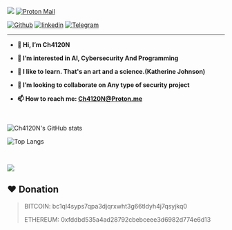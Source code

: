 <head>
  <meta name="google-site-verification" content="l4gzIHopgDDt57xRYeRvJZ5DYgg4lLb-qPciUxhNxkY" />
</head>

<!-- <style>
  .header{
    float: center;
}
.header ul li{
    display: inline-block;
    margin-left: 5px;
    font-size: small;
}
</style> -->



<img src="https://komarev.com/ghpvc/?username=Ch4120N&&style=for-the-badge&&abbreviated=true"/>   [![Proton Mail](https://img.shields.io/badge/Proton_mail-A581FF?style=for-the-badge&logo=protonmail&logoColor=white)](mailto:ch4120ni@proton.me)

[![Github](https://img.shields.io/badge/GitHub-000?style=for-the-badge&logo=github&logoColor=white)](https://www.github.com/Ch4120N)      [![linkedin](https://img.shields.io/badge/linkedin-0A66C2?style=for-the-badge&logo=linkedin&logoColor=white)](https://www.linkedin.com/in/amirhosseinghanami-ch4120n)      [![Telegram](https://img.shields.io/badge/Telegram-2B9BD2?style=for-the-badge&logo=telegram&logoColor=white)](https://t.me/Ch4120N)
<!-- <a href='https://www.linkedin.com/in/amirhosseinghanami-ch4120n' style='display : block'><img src='https://img.shields.io/badge/Linkedin-blue?style=for-the-badge&logo=linkedin'></a>
<a style='display : blocked'><img src='https://img.shields.io/badge/Github-24292E?style=for-the-badge&logo=github'></a> -->

  <!--<div class='header'>
    <br>
    <ul style='display: inline-block;margin-left: 5px;font-size: small;text-decoration: none;'>
      <li style='display: inline-block;margin-left: 5px;font-size: small;text-decoration: none;'><a href="https://github.com/Ch4120N" style='text-decoration: none;'><img src='https://img.shields.io/badge/Github-24292E?style=for-the-badge&logo=github'></a></li>
      <li style='display: inline-block;margin-left: 5px;font-size: small;text-decoration: none;'><a href="https://www.linkedin.com/in/amirhosseinghanami-ch4120n"><img src='https://img.shields.io/badge/Linkedin-blue?style=for-the-badge&logo=linkedin'></a></li>
      <li style='display: inline-block;margin-left: 5px;font-size: small;text-decoration: none;'><a href="mailto: ch4120ni@proton.me"><img src='https://img.shields.io/badge/Proton Mail-2d2d33?style=for-the-badge&logo=proton'></a></li>
      <br>
    </ul>
    <br>
  </div> -->


---

- **👋  Hi, I’m Ch4120N**  
  

- **👀  I’m interested in AI, Cybersecurity And Programming**  
  

- **🌱  I like to learn. That's an art and a science.(Katherine Johnson)**  
  

- **💞️  I’m looking to collaborate on Any type of security project**  
  

- **📫  How to reach me: Ch4120N@Proton.me**

<br>  

![Ch4120N's GitHub stats](https://github-readme-stats.vercel.app/api?username=Ch4120N&theme=github_dark&show_icons=true)  
  

![Top Langs](https://github-readme-stats.vercel.app/api/top-langs/?username=Ch4120N&hide_progress=true&theme=github_dark)  
  

<br/>  

<!-- <div align="center">  
<a href="https://www.python.org/" target="_blank"><img style="margin: 10px" src="https://profilinator.rishav.dev/skills-assets/python-original.svg" alt="Python" height="50" /></a>  
<a href="https://docs.microsoft.com/en-us/dotnet/csharp/" target="_blank"><img style="margin: 10px" src="https://profilinator.rishav.dev/skills-assets/csharp-original.svg" alt="C#" height="50" /></a>  
<a href="https://www.cprogramming.com/" target="_blank"><img style="margin: 10px" src="https://profilinator.rishav.dev/skills-assets/c-original.svg" alt="C" height="50" /></a>  
<a href="https://www.cplusplus.com/" target="_blank"><img style="margin: 10px" src="https://profilinator.rishav.dev/skills-assets/cplusplus-original.svg" alt="C++" height="50" /></a>  
<a href="https://www.ruby-lang.org/en/" target="_blank"><img style="margin: 10px" src="https://profilinator.rishav.dev/skills-assets/ruby-original-wordmark.svg" alt="Ruby" height="50" /></a>  
<a href="https://www.gnu.org/software/bash/" target="_blank"><img style="margin: 10px" src="https://profilinator.rishav.dev/skills-assets/gnu_bash-icon.svg" alt="Bash" height="50" /></a>  
<a href="https://nodejs.org/" target="_blank"><img style="margin: 10px" src="https://profilinator.rishav.dev/skills-assets/nodejs-original-wordmark.svg" alt="Node.js" height="50" /></a>  
<a href="https://go.dev/" target="_blank"><img style="margin: 10px" src="https://profilinator.rishav.dev/skills-assets/go-original.svg" alt="Go" height="50" /></a>  
<a href="https://en.wikipedia.org/wiki/HTML5" target="_blank"><img style="margin: 10px" src="https://profilinator.rishav.dev/skills-assets/html5-original-wordmark.svg" alt="HTML5" height="50" /></a>  
<a href="https://www.w3schools.com/css/" target="_blank"><img style="margin: 10px" src="https://profilinator.rishav.dev/skills-assets/css3-original-wordmark.svg" alt="CSS3" height="50" /></a>  
<a href="https://www.javascript.com/" target="_blank"><img style="margin: 10px" src="https://profilinator.rishav.dev/skills-assets/javascript-original.svg" alt="JavaScript" height="50" /></a>  
<a href="https://www.php.net/" target="_blank"><img style="margin: 10px" src="https://profilinator.rishav.dev/skills-assets/php-original.svg" alt="PHP" height="50" /></a>  
<a href="https://www.mysql.com/" target="_blank"><img style="margin: 10px" src="https://profilinator.rishav.dev/skills-assets/mysql-original-wordmark.svg" alt="MySQL" height="50" /></a>  
<a href="https://www.java.com/" target="_blank"><img style="margin: 10px" src="https://profilinator.rishav.dev/skills-assets/java-original-wordmark.svg" alt="Java" height="50" /></a>  
<a href="https://www.android.com/intl/en_in/" target="_blank"><img style="margin: 10px" src="https://profilinator.rishav.dev/skills-assets/android-original-wordmark.svg" alt="Android" height="50" /></a>  
<a href="https://www.djangoproject.com/" target="_blank"><img style="margin: 10px" src="https://profilinator.rishav.dev/skills-assets/django-original.svg" alt="Django" height="50" /></a>  
<a href="https://www.nginx.com/" target="_blank"><img style="margin: 10px" src="https://profilinator.rishav.dev/skills-assets/nginx-original.svg" alt="Nginx" height="50" /></a>  
<a href="https://github.com/" target="_blank"><img style="margin: 10px" src="https://profilinator.rishav.dev/skills-assets/git-scm-icon.svg" alt="Git" height="50" /></a>  
<a href="https://www.adobe.com/in/products/photoshop.html" target="_blank"><img style="margin: 10px" src="https://profilinator.rishav.dev/skills-assets/photoshop-plain.svg" alt="Photoshop" height="50" /></a>  
<a href="https://www.linux.org/" target="_blank"><img style="margin: 10px" src="https://profilinator.rishav.dev/skills-assets/linux-original.svg" alt="Linux" height="50" /></a>  
<a href="https://www.adobe.com/in/products/dreamweaver.html" target="_blank"><img style="margin: 10px" src="https://profilinator.rishav.dev/skills-assets/adobedreamweaver.png" alt="Dreamweaver " height="50" /></a>  
<a href="https://woocommerce.com/" target="_blank"><img style="margin: 10px" src="https://profilinator.rishav.dev/skills-assets/woocommerce.png" alt="WooCommerce" height="50" /></a>  
<a href="https://wordpress.com/" target="_blank"><img style="margin: 10px" src="https://profilinator.rishav.dev/skills-assets/wordpress.png" alt="WordPress" height="50" /></a>  
<a href="https://www.apachefriends.org/" target="_blank"><img style="margin: 10px" src="https://profilinator.rishav.dev/skills-assets/xampp.png" alt="XAMPP" height="50" /></a>  
<a href="https://www.arduino.cc/" target="_blank"><img style="margin: 10px" src="https://profilinator.rishav.dev/skills-assets/arduino.png" alt="Arduino" height="50" /></a>  
<a href="https://flask.palletsprojects.com/" target="_blank"><img style="margin: 10px" src="https://profilinator.rishav.dev/skills-assets/flask.png" alt="Flask" height="50" /></a>  
<a href="https://dotnet.microsoft.com/download/dotnet-framework" target="_blank"><img style="margin: 10px" src="https://profilinator.rishav.dev/skills-assets/dot-net-original-wordmark.svg" alt=".NET" height="50" /></a>  
<a href="https://www.docker.com/" target="_blank"><img style="margin: 10px" src="https://profilinator.rishav.dev/skills-assets/docker-original-wordmark.svg" alt="Docker" height="50" /></a>  
</div> -->
 <p>    
   <img src="https://skillicons.dev/icons?i=py,cs,c,cpp,ruby,perl,go,bash,powershell,linux,js,html,css,php,bootstrap,mysql,sqlite,nginx,nodejs,gitlab,github,git,django,docker,java,qt,visualstudio,vscode,arduino,flask,md,ps,raspberrypi,regex,wordpress"/>

</p>

## ❤️ Donation 
> BITCOIN: bc1ql4syps7qpa3djqrxwht3g66tldyh4j7qsyjkq0
>
> ETHEREUM: 0xfddbd535a4ad28792cbebceee3d6982d774e6d13
